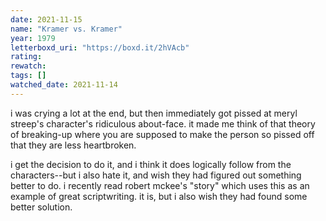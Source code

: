 ```yaml
---
date: 2021-11-15
name: "Kramer vs. Kramer"
year: 1979
letterboxd_uri: "https://boxd.it/2hVAcb"
rating: 
rewatch: 
tags: []
watched_date: 2021-11-14
---
```


i was crying a lot at the end, but then immediately got pissed at meryl streep's character's ridiculous about-face. it made me think of that theory of breaking-up where you are supposed to make the person so pissed off that they are less heartbroken.

i get the decision to do it, and i think it does logically follow from the characters--but i also hate it, and wish they had figured out something better to do. i recently read robert mckee's "story" which uses this as an example of great scriptwriting. it is, but i also wish they had found some better solution.
